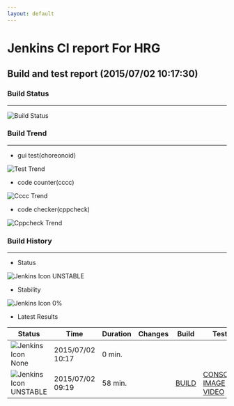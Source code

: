 ```yaml
---
layout: default
---
```

# Jenkins CI report For HRG
## Build and test report (2015/07/02 10:17:30)
### Build Status
___
![Build Status](http://jenkinshrg.github.io/images/badge.svg)
  
### Build Trend
___
* gui test(choreonoid)
  
![Test Trend](http://jenkinshrg.github.io/images/test.png)
  
* code counter(cccc)
  
![Cccc Trend](http://jenkinshrg.github.io/images/cccc.png)
  
* code checker(cppcheck)
  
![Cppcheck Trend](http://jenkinshrg.github.io/images/cppcheck.png)
  
### Build History
___
* Status
  
![Jenkins Icon](http://jenkinshrg.github.io/images/48x48/yellow_anime.png)
UNSTABLE
  
* Stability
  
![Jenkins Icon](http://jenkinshrg.github.io/images/48x48/health-00to19.png)
0%
  
* Latest Results
  
|Status|Time|Duration|Changes|Build|Test|Note|
|---|---|---|---|---|---|---|
|![Jenkins Icon](http://jenkinshrg.github.io/images/24x24/red.png)None|2015/07/02 10:17|0 min.|||| |
|![Jenkins Icon](http://jenkinshrg.github.io/images/24x24/yellow.png)UNSTABLE|2015/07/02 09:19|58 min.||[BUILD](https://drive.google.com/file/d/0B54sHwaxmuM4b1lQOGxGenZQbFE/view?usp=drivesdk) |[CONSOLE](https://drive.google.com/file/d/0B54sHwaxmuM4WWlzZmVGZVQzbWM/view?usp=drivesdk) [IMAGE](https://drive.google.com/file/d/0B54sHwaxmuM4aU9yWE9YU1FOa0U/edit?usp=drivesdk) [VIDEO](https://drive.google.com/file/d/0B54sHwaxmuM4Z1QxWmxLaXNJMHc/edit?usp=drivesdk) |STOP RED|
